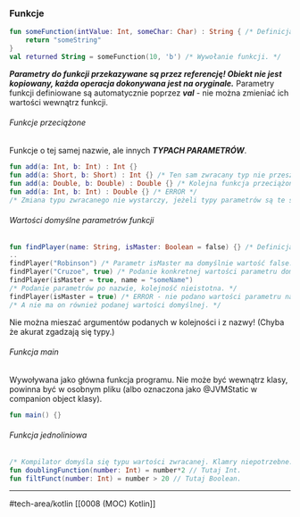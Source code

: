 ### Funkcje
```kotlin
fun someFunction(intValue: Int, someChar: Char) : String { /* Definicja funkcji */
	return "someString"
}
val returned String = someFunction(10, 'b') /* Wywołanie funkcji. */
```
***Parametry do funkcji przekazywane są przez referencję! Obiekt nie jest kopiowany, każda operacja dokonywana jest na oryginale.***
Parametry funkcji definiowane są automatycznie poprzez **_val_** - nie można zmieniać ich wartości wewnątrz funkcji.
###### Funkcje przeciążone
Funkcje o tej samej nazwie, ale innych ***TYPACH PARAMETRÓW***.
```kotlin
fun add(a: Int, b: Int) : Int {} 
fun add(a: Short, b: Short) : Int {} /* Ten sam zwracany typ nie przeszkadza. */
fun add(a: Double, b: Double) : Double {} /* Kolejna funkcja przeciążona. */ 
fun add(a: Int, b: Int) : Double {} /* ERROR */
/* Zmiana typu zwracanego nie wystarczy, jeżeli typy parametrów są te same. */
```
###### Wartości domyślne parametrów funkcji
```kotlin
fun findPlayer(name: String, isMaster: Boolean = false) {} /* Definicja */
..
findPlayer("Robinson") /* Parametr isMaster ma domyślnie wartość false. */
findPlayer("Cruzoe", true) /* Podanie konkretnej wartości parametru domyślnego. */
findPlayer(isMaster = true, name = "someName") 
/* Podanie parametrów po nazwie, kolejność nieistotna. */
findPlayer(isMaster = true) /* ERROR - nie podano wartości parametru name! */
/* A nie ma on również podanej wartości domyślnej. */
```
Nie można mieszać argumentów podanych w kolejności i z nazwy! 
(Chyba że akurat zgadzają się typy.) 
###### Funkcja main
Wywoływana jako główna funkcja programu. Nie może być wewnątrz klasy, powinna być w osobnym pliku (albo oznaczona jako @JVMStatic w companion object klasy).
```kotlin
fun main() {}
```
###### Funkcja jednoliniowa
```kotlin
/* Kompilator domyśla się typu wartości zwracanej. Klamry niepotrzebne. */ 
fun doublingFunction(number: Int) = number*2 // Tutaj Int. 
fun filtFunct(number: Int) = number > 20 // Tutaj Boolean.
```
___

#tech-area/kotlin 
[[0008 (MOC) Kotlin]]